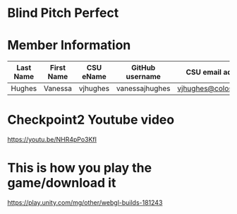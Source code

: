 # Blind Pitch Perfect


# Member Information
Last Name | First Name | CSU eName | GitHub username | CSU email address
-----------|------------|-----------|-----------------|------------------ 
Hughes     |Vanessa     |vjhughes   |vanessajhughes   |vjhughes@colostate.edu

# Checkpoint2 Youtube video

https://youtu.be/NHR4pPo3KfI

# This is how you play the game/download it

https://play.unity.com/mg/other/webgl-builds-181243
